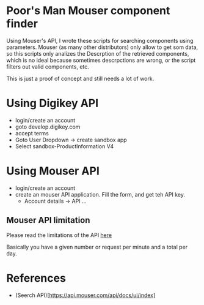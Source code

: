 # Poor's Man Mouser component finder

Using Mouser's API, I wrote these scripts for searching components using parameters. 
Mouser (as many other distributors) only allow to get som data, so this scripts only analizes the Descrption of the retrieved components, which is no ideal because sometimes descrpctions are wrong, or the script filters out valid components, etc. 

This is just a proof of concept and still needs a lot of work. 

# Using Digikey API

- login/create an account
- goto develop.digikey.com
- accept terms
- Goto User Dropdown -> create sandbox app
- Select sandbox-ProductInformation V4 

# Using Mouser API
- login/create an account
- create an mouser API application. Fill the form, and get teh API key.
  - Account details -> API ...

## Mouser API limitation

 Please read the limitations of the API [here](https://www.mouser.dk/api-search/)
 
 Basically you have a given number or request per minute and a total per day.

# References
- (Seerch API)[https://api.mouser.com/api/docs/ui/index]
